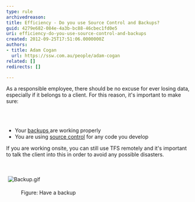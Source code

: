 ```yaml
---
type: rule
archivedreason: 
title: Efficiency - Do you use Source Control and Backups?
guid: 4279e682-084e-4a3b-bc88-46cbec1fd0e5
uri: efficiency-do-you-use-source-control-and-backups
created: 2012-09-25T17:51:06.0000000Z
authors:
- title: Adam Cogan
  url: https://ssw.com.au/people/adam-cogan
related: []
redirects: []

---
```



<p>​
                    As a responsible employee, there should be no excuse for ever losing data, especially
                    if it belongs to a client. For this reason, it's important to make sure&#58;
                <br></p>
<br><excerpt class='endintro'></excerpt><br>
<ul>
                    <li>Your <a href="http&#58;//www.ssw.com.au/ssw/standards/rulestobetterdeadtime/images/developergeneral/windowstools.aspx#backup">backups </a>are working properly</li>
                    <li>You are using <a href="/_layouts/15/FIXUPREDIRECT.ASPX?WebId=3dfc0e07-e23a-4cbb-aac2-e778b71166a2&amp;TermSetId=07da3ddf-0924-4cd2-a6d4-a4809ae20160&amp;TermId=eb7e3b10-ce4f-432f-92a8-bafda609877e">source control</a> for any code you develop</li>
                </ul>
                <p>
                    If you are working onsite, you can still use TFS remotely and it's important to
                    talk the client into this in order to avoid any possible disasters.​
                </p><p><br></p><p class="ssw15-rteElement-GreyBox"><img src="/PublishingImages/Backup.gif" alt="Backup.gif" style="margin&#58;5px;" /><br></p><dd class="ssw15-rteElement-FigureGood">​Figure&#58; Have a backup</dd>


